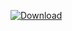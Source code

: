 
[ ![Download](https://api.bintray.com/packages/jcarley/go-dns/go-dns/images/download.png) ](https://bintray.com/jcarley/go-dns/go-dns/_latestVersion)

